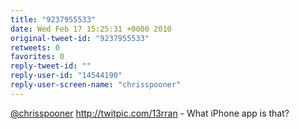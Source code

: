 ```yaml
---
title: "9237955533"
date: Wed Feb 17 15:25:31 +0000 2010
original-tweet-id: "9237955533"
retweets: 0
favorites: 0
reply-tweet-id: ""
reply-user-id: "14544190"
reply-user-screen-name: "chrisspooner"
---
```

<a href="https://twitter.com/chrisspooner">@chrisspooner</a> http://twitpic.com/13rran - What iPhone app is that?
